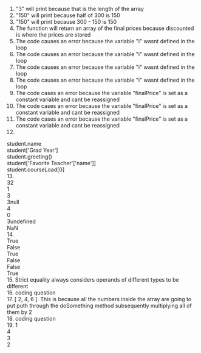 1. "3" will print because that is the length of the array  
2. "150" will print because half of 300 is 150  
3. "150" will print because 300 - 150 is 150  
4. The function will return an array of the final prices because discounted is where the prices are stored  
5. The code causes an error because the variable "i" wasnt defined in the loop  
6. The code causes an error because the variable "i" wasnt defined in the loop  
7. The code causes an error because the variable "i" wasnt defined in the loop  
8. The code causes an error because the variable "i" wasnt defined in the loop  
9. The code cases an error because the variable "finalPrice" is set as a constant variable and cant be reassigned  
10. The code cases an error because the variable "finalPrice" is set as a constant variable and cant be reassigned  
11. The code cases an error because the variable "finalPrice" is set as a constant variable and cant be reassigned  
12. 
   student.name  
   student['Grad Year']  
   student.greeting()  
   student['Favorite Teacher'['name']]  
   student.courseLoad[0]  
13.  
   32  
   1  
   3  
   3null  
   4  
   0  
   3undefined  
   NaN    
14.  
   True  
   False  
   True  
   False  
   False  
   True    
15. Strict equality always considers operands of different types to be different  
16. coding question  
17. [ 2, 4, 6 ]. This is because all the numbers inside the array are going to put puth through the doSomething method subsequently multiplying all of them by 2  
18. coding question  
19. 
1  
4  
3  
2  
